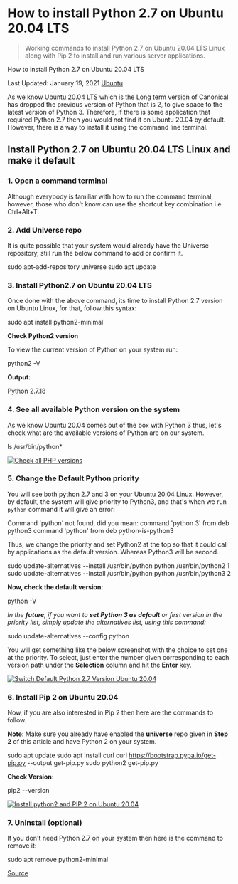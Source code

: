 # How to install Python 2.7 on Ubuntu 20.04 LTS

> Working commands to install Python 2.7 on Ubuntu 20.04 LTS Linux along with Pip 2 to install and run various server applications.

How to install Python 2.7 on Ubuntu 20.04 LTS

Last Updated: January 19, 2021 [Ubuntu](https://www.how2shout.com/linux/category/ubuntu/ 'View all posts in Ubuntu')

As we know Ubuntu 20.04 LTS which is the Long term version of Canonical has dropped the previous version of Python that is 2, to give space to the latest version of Python 3. Therefore, if there is some application that required Python 2.7 then you would not find it on Ubuntu 20.04 by default. However, there is a way to install it using the command line terminal.

## Install Python 2.7 on Ubuntu 20.04 LTS Linux and make it default

### 1\. Open a command terminal

Although everybody is familiar with how to run the command terminal, however, those who don't know can use the shortcut key combination i.e Ctrl+Alt+T.

### 2\. Add Universe repo

It is quite possible that your system would already have the Universe repository, still run the below command to add or confirm it.

sudo apt-add-repository universe
sudo apt update

### 3\. Install Python2.7 on Ubuntu 20.04 LTS

Once done with the above command, its time to install Python 2.7 version on Ubuntu Linux, for that, follow this syntax:

sudo apt install python2-minimal

**Check Python2 version**

To view the current version of Python on your system run:

python2 -V

**Output:**

Python 2.7.18

### 4\. See all available Python version on the system

As we know Ubuntu 20.04 comes out of the box with Python 3 thus, let's check what are the available versions of Python are on our system.

ls /usr/bin/python\*

[![Check all PHP versions](https://www.how2shout.com/linux/wp-content/uploads/2021/01/Check-all-PHP-versions.jpg 'Check all PHP versions')](https://www.how2shout.com/linux/wp-content/uploads/2021/01/Check-all-PHP-versions.jpg)

### 5\. Change the Default Python priority

You will see both python 2.7 and 3 on your Ubuntu 20.04 Linux. However, by default, the system will give priority to Python3, and that's when we run `python` command it will give an error:

Command 'python' not found, did you mean:
command 'python 3' from deb python3
command 'python' from deb python-is-python3

Thus, we change the priority and set Python2 at the top so that it could call by applications as the default version. Whereas Python3 will be second.

sudo update-alternatives --install /usr/bin/python python /usr/bin/python2 1
sudo update-alternatives --install /usr/bin/python python /usr/bin/python3 2

**Now, check the default version:**

python -V

_In the **future**, if you want to **set Python 3 as default** or first version in the priority list, simply update the alternatives list, using this command:_

sudo update-alternatives --config python

You will get something like the below screenshot with the choice to set one at the priority. To select, just enter the number given corresponding to each version path under the **Selection** column and hit the **Enter** key.

[![Switch Default Python 2.7 Version Ubuntu 20.04](https://www.how2shout.com/linux/wp-content/uploads/2021/01/Switch-Default-Python-Version.jpg 'Switch Default Python Version')](https://www.how2shout.com/linux/wp-content/uploads/2021/01/Switch-Default-Python-Version.jpg)

### 6\. Install Pip 2 on Ubuntu 20.04

Now, if you are also interested in Pip 2 then here are the commands to follow.

**Note**: Make sure you already have enabled the **universe** repo given in **Step 2** of this article and have Python 2 on your system.

sudo apt update
sudo apt install curl
curl https://bootstrap.pypa.io/get-pip.py --output get-pip.py
sudo python2 get-pip.py

**Check Version:**

pip2 --version

[![Install python2 and PIP 2 on Ubuntu 20.04](https://www.how2shout.com/linux/wp-content/uploads/2021/01/Install-python2-and-PIP-2-on-Ubuntu-20.04.jpg 'Install python2 and PIP 2 on Ubuntu 20.04')](https://www.how2shout.com/linux/wp-content/uploads/2021/01/Install-python2-and-PIP-2-on-Ubuntu-20.04.jpg)

### 7\. Uninstall (optional)

If you don't need Python 2.7 on your system then here is the command to remove it:

sudo apt remove python2-minimal

[Source](https://www.how2shout.com/linux/how-to-install-python-2-7-on-ubuntu-20-04-lts/)
